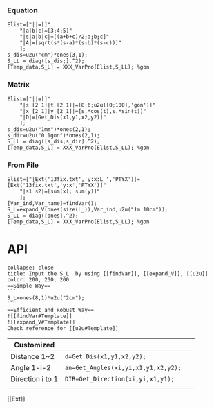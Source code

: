  ### Equation
```
Elist=["||=[]"
    "|a|b|c|=[3;4;5]"
    "|s|a|b|c|=[(a+b+c)/2;a;b;c]"
    "|A|=[sqrt(s*(s-a)*(s-b)*(s-c))]"
    ];
s_dis=u2u("cm")*ones(3,1);
S_LL = diag([s_dis;].^2);
[Temp_data,S_L] = XXX_VarPro(Elist,S_LL); %gon
```

### Matrix
```
Elist=["||=[]"
    "|s [2 1]|t [2 1]|=[8;6;u2u([0;100],'gon')]"
    "|x [2 1]|y [2 1]|=[s.*cos(t),s.*sin(t)]"
    "|D|=[Get_Dis(x1,y1,x2,y2)]"
    ];
s_dis=u2u("1mm")*ones(2,1);
s_dir=u2u("0.1gon")*ones(2,1);
S_LL = diag([s_dis;s_dir].^2);
[Temp_data,S_L] = XXX_VarPro(Elist,S_LL); %gon
```


### From File  
```
Elist=["|Ext('13fix.txt','y:x:L_','PTYX')|=[Ext('13fix.txt','y:x','PTYX')]"
    "|s1 s2|=[sum(x); sum(y)]"
    ];
[Var_ind,Var_name]=findVar();
S_L=expand_V(ones(size(L_)),Var_ind,u2u("1m 10cm")); 
S_LL = diag([ones].^2);
[Temp_data,S_L] = XXX_VarPro(Elist,S_LL); %gon
```


# API

``````ad-example
collapse: close
title: Input the S_L  by using [[findVar]], [[expand_V]], [[u2u]]
color: 200, 200, 200
==Simple Way==
```
S_L=ones(8,1)*u2u("2cm");
```
==Efficient and Robust Way==
![[findVar#Template]]
![[expand_V#Template]]
Check reference for [[u2u#Template]]  

``````


 | Customized       |                                          |     |
 | ---------------- | ---------------------------------------- | --- |
 | Distance 1~2     | ```d=Get_Dis(x1,y1,x2,y2); ```           |     |
 | Angle 1-i-2      | ```an=Get_Angles(xi,yi,x1,y1,x2,y2); ``` |     |
 | Direction i to 1 | ```DIR=Get_Direction(xi,yi,x1,y1); ```   |     |
 |                  |                                          |     |

 [[Ext]]   